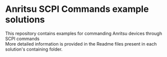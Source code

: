 # Anritsu SCPI Commands example solutions

This repository contains examples for commanding Anritsu devices through SCPI commands\
More detailed information is provided in the Readme files present in each solution's containing folder.